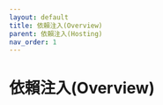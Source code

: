 ```yaml
---
layout: default
title: 依賴注入(Overview)
parent: 依賴注入(Hosting)
nav_order: 1
---
```


# 依賴注入(Overview)

